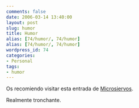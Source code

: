 ```yaml
---
comments: false
date: 2006-03-14 13:40:00
layout: post
slug: humor
title: Humor
alias: [74/humor/, 74/humor]
alias: [74/humor/, 74/humor]
wordpress_id: 74
categories:
- Personal
tags:
- humor
---
```


Os recomiendo visitar esta entrada de [Microsiervos](http://www.microsiervos.com/archivo/mundoreal/nombres-desafortunados-iv.html).




	

Realmente tronchante.
